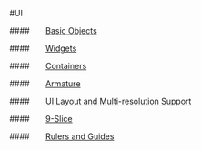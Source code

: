 #UI

####&emsp;&emsp;[Basic Objects](../BasicObjects/en.md)

####&emsp;&emsp;[Widgets](../Widgets/en.md)

####&emsp;&emsp;[Containers](../Containers/en.md) 

####&emsp;&emsp;[Armature](../Armature/en.md) 

####&emsp;&emsp;[UI Layout and Multi-resolution Support](../Layout/en.md) 

####&emsp;&emsp;[9-Slice](../9Slice/en.md) 

####&emsp;&emsp;[Rulers and Guides](../RulersGuides/en.md) 
